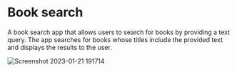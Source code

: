 # Book search

A book search app that allows users to search for books by providing a text query. The app searches for books whose titles include the provided text and displays the results to the user.

![Screenshot 2023-01-21 191714](https://user-images.githubusercontent.com/94841011/213883675-69b26480-6f8f-48ce-9f2e-fdf78720de6e.png)
